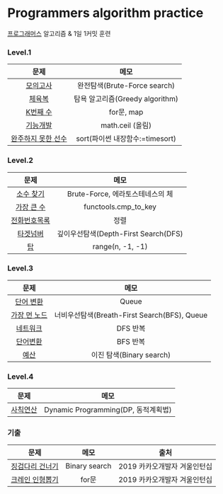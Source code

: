 # Programmers algorithm practice
[프로그래머스](https://programmers.co.kr/learn/challenges) 알고리즘 & 1일 1커밋 훈련

### Level.1
|  <center>문제</center> |  <center>메모</center> |
|:--------:|:--------:|
| <center> [모의고사](./lv1_%EB%AA%A8%EC%9D%98%EA%B3%A0%EC%82%AC.py) </center> | <center> 완전탐색(Brute-Force search) </center> |
| <center> [체육복](./lv1_%EC%B2%B4%EC%9C%A1%EB%B3%B5.py) </center> | <center> 탐욕 알고리즘(Greedy algorithm)  </center> |
| <center> [K번째 수](./lv1_K%EB%B2%88%EC%A7%B8%EC%88%98.py) </center> | <center> for문, map </center> |
| <center> [기능개발](./lv1_%EA%B8%B0%EB%8A%A5%EA%B0%9C%EB%B0%9C.py) </center> | <center> math.ceil (올림) </center> |
| <center> [완주하지 못한 선수](./lv1_%EC%99%84%EC%A3%BC%ED%95%98%EC%A7%80%EB%AA%BB%ED%95%9C%EC%84%A0%EC%88%98.py) </center> | <center>  sort(파이썬 내장함수:=timesort) </center> |


### Level.2
|  <center>문제</center> |  <center>메모</center> |
|:--------:|:--------:|
| <center> [소수 찾기](./lv2_%EC%86%8C%EC%88%98%20%EC%B0%BE%EA%B8%B0.py) </center> | <center> Brute-Force, 에라토스테네스의 체 </center> |
| <center> [가장 큰 수](./lv2_%EA%B0%80%EC%9E%A5%20%ED%81%B0%20%EC%88%98.py) </center> | <center> functools.cmp_to_key </center> |
| <center> [전화번호목록](./lv2_%EC%A0%84%ED%99%94%EB%B2%88%ED%98%B8%EB%AA%A9%EB%A1%9D.py) </center> | <center> 정렬 </center> |
| <center> [타겟넘버](./lv2_%ED%83%80%EA%B2%9F%EB%84%98%EB%B2%84.py) </center> | <center> 깊이우선탐색(Depth-First Search(DFS) </center> |
| <center> [탑](./lv2_%ED%83%91.py) </center> | <center> range(n, -1, -1) </center> |


### Level.3
|  <center>문제</center> |  <center>메모</center> |
|:--------:|:--------:|
| <center> [단어 변환](./lv3_%EB%8B%A8%EC%96%B4%EB%B3%80%ED%99%98.py) </center> | <center> Queue </center> |
| <center> [가장 먼 노드](./lv3_%EA%B0%80%EC%9E%A5%20%EB%A8%BC%20%EB%85%B8%EB%93%9C.py) </center> | <center> 너비우선탐색(Breath-First Search(BFS), Queue </center> |
| <center> [네트워크](./lv3_%EB%84%A4%ED%8A%B8%EC%9B%8C%ED%81%AC.py) </center> | <center> DFS 반복 </center> |
| <center> [단어변환](./lv3_%EB%8B%A8%EC%96%B4%EB%B3%80%ED%99%98.py) </center> | <center> BFS 반복 </center> |
| <center> [예산](./lv3_%EC%98%88%EC%82%B0.py) </center> | <center> 이진 탐색(Binary search) </center> |


### Level.4
|  <center>문제</center> |  <center>메모</center> |
|:--------:|:--------:|
| <center> [사칙연산](./lv4_%EC%82%AC%EC%B9%99%EC%97%B0%EC%82%B0.py) </center> | <center> Dynamic Programming(DP, 동적계획법) </center> |

### 기출
|  <center>문제</center> |  <center>메모</center> | <center>출처</center> |
|:--------:|:--------:|:--------:|
| <center> [징검다리 건너기](./2019%20%EC%B9%B4%EC%B9%B4%EC%98%A4%EA%B0%9C%EB%B0%9C%EC%9E%90%20%EA%B2%A8%EC%9A%B8%EC%9D%B8%ED%84%B4%EC%8B%AD_%EC%A7%95%EA%B2%80%EB%8B%A4%EB%A6%AC%20%EA%B1%B4%EB%84%88%EA%B8%B0.py) </center> | <center> Binary search </center> | <center> 2019 카카오개발자 겨울인턴십 </center> |
| <center> [크레인 인형뽑기](./2019%20%EC%B9%B4%EC%B9%B4%EC%98%A4%EA%B0%9C%EB%B0%9C%EC%9E%90%20%EA%B2%A8%EC%9A%B8%EC%9D%B8%ED%84%B4%EC%8B%AD_%ED%81%AC%EB%A0%88%EC%9D%B8%20%EC%9D%B8%ED%98%95%EB%BD%91%EA%B8%B0%20%EA%B2%8C%EC%9E%84.py) </center> | <center> for문 </center> | <center> 2019 카카오개발자 겨울인턴십 </center> |
